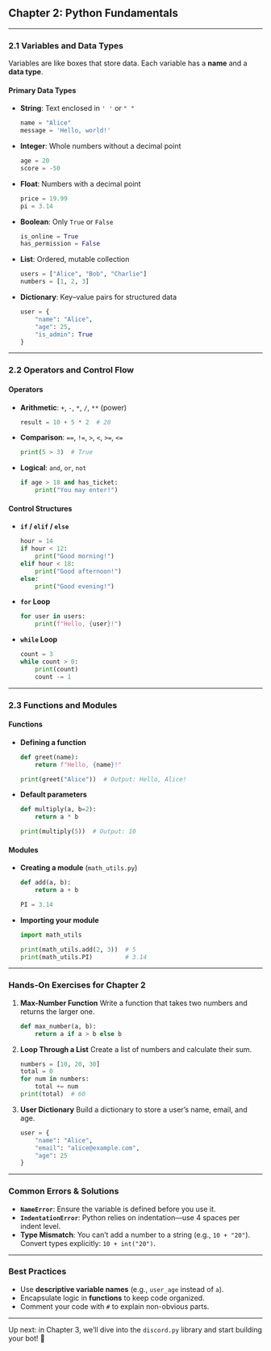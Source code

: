 ## Chapter 2: Python Fundamentals

---

### 2.1 Variables and Data Types

Variables are like boxes that store data. Each variable has a **name** and a **data type**.

#### Primary Data Types

* **String**: Text enclosed in `' '` or `" "`

  ```python
  name = "Alice"
  message = 'Hello, world!'
  ```

* **Integer**: Whole numbers without a decimal point

  ```python
  age = 20
  score = -50
  ```

* **Float**: Numbers with a decimal point

  ```python
  price = 19.99
  pi = 3.14
  ```

* **Boolean**: Only `True` or `False`

  ```python
  is_online = True
  has_permission = False
  ```

* **List**: Ordered, mutable collection

  ```python
  users = ["Alice", "Bob", "Charlie"]
  numbers = [1, 2, 3]
  ```

* **Dictionary**: Key–value pairs for structured data

  ```python
  user = {
      "name": "Alice",
      "age": 25,
      "is_admin": True
  }
  ```

---

### 2.2 Operators and Control Flow

#### Operators

* **Arithmetic**: `+`, `-`, `*`, `/`, `**` (power)

  ```python
  result = 10 + 5 * 2  # 20
  ```

* **Comparison**: `==`, `!=`, `>`, `<`, `>=`, `<=`

  ```python
  print(5 > 3)  # True
  ```

* **Logical**: `and`, `or`, `not`

  ```python
  if age > 18 and has_ticket:
      print("You may enter!")
  ```

#### Control Structures

* **`if` / `elif` / `else`**

  ```python
  hour = 14
  if hour < 12:
      print("Good morning!")
  elif hour < 18:
      print("Good afternoon!")
  else:
      print("Good evening!")
  ```

* **`for` Loop**

  ```python
  for user in users:
      print(f"Hello, {user}!")
  ```

* **`while` Loop**

  ```python
  count = 3
  while count > 0:
      print(count)
      count -= 1
  ```

---

### 2.3 Functions and Modules

#### Functions

* **Defining a function**

  ```python
  def greet(name):
      return f"Hello, {name}!"

  print(greet("Alice"))  # Output: Hello, Alice!
  ```

* **Default parameters**

  ```python
  def multiply(a, b=2):
      return a * b

  print(multiply(5))  # Output: 10
  ```

#### Modules

* **Creating a module** (`math_utils.py`)

  ```python
  def add(a, b):
      return a + b

  PI = 3.14
  ```

* **Importing your module**

  ```python
  import math_utils

  print(math_utils.add(2, 3))  # 5
  print(math_utils.PI)         # 3.14
  ```

---

### Hands-On Exercises for Chapter 2

1. **Max-Number Function**
   Write a function that takes two numbers and returns the larger one.

   ```python
   def max_number(a, b):
       return a if a > b else b
   ```

2. **Loop Through a List**
   Create a list of numbers and calculate their sum.

   ```python
   numbers = [10, 20, 30]
   total = 0
   for num in numbers:
       total += num
   print(total)  # 60
   ```

3. **User Dictionary**
   Build a dictionary to store a user’s name, email, and age.

   ```python
   user = {
       "name": "Alice",
       "email": "alice@example.com",
       "age": 25
   }
   ```

---

### Common Errors & Solutions

* **`NameError`**:
  Ensure the variable is defined before you use it.
* **`IndentationError`**:
  Python relies on indentation—use 4 spaces per indent level.
* **Type Mismatch**:
  You can’t add a number to a string (e.g., `10 + "20"`). Convert types explicitly: `10 + int("20")`.

---

### Best Practices

* Use **descriptive variable names** (e.g., `user_age` instead of `a`).
* Encapsulate logic in **functions** to keep code organized.
* Comment your code with `#` to explain non-obvious parts.

---

Up next: in Chapter 3, we’ll dive into the `discord.py` library and start building your bot! 🚀